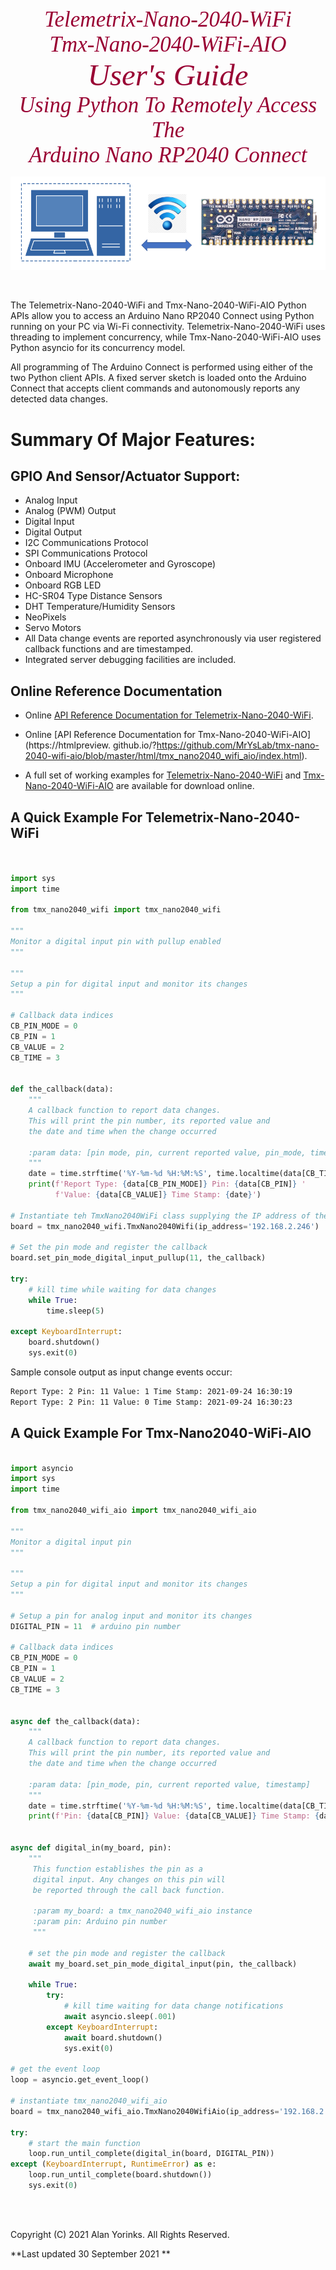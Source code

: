 
<div style="text-align:center;color:#990033; font-family:times, serif;font-size:2.5em"><i>Telemetrix-Nano-2040-WiFi</i></div>

<div style="text-align:center;color:#990033; font-family:times, serif;font-size:2.5em"><i>Tmx-Nano-2040-WiFi-AIO</i></div>

<div style="text-align:center;color:#990033; font-family:times, serif;font-size:3.5em"><i>User's Guide</i></div>


<div style="text-align:center;color:#990033; font-family:times, serif;font-size:2.5em"><i>Using Python To Remotely Access The</i></div>
<div style="text-align:center;color:#990033; font-family:times, serif;font-size:2.5em"><i>Arduino Nano RP2040 Connect</i></div>

![](./images/cover.png)


<br>

The Telemetrix-Nano-2040-WiFi and Tmx-Nano-2040-WiFi-AIO Python APIs allow you to 
access an Arduino Nano RP2040 Connect using Python running on your PC via Wi-Fi 
connectivity. 
Telemetrix-Nano-2040-WiFi uses threading to implement concurrency, while Tmx-Nano-2040-WiFi-AIO
uses Python asyncio for its concurrency model.

All programming of The Arduino Connect is performed using either of the 
two Python client APIs. A fixed server sketch is loaded onto the Arduino Connect 
that accepts client commands and autonomously reports any detected data changes.

# Summary Of Major Features:
## GPIO And Sensor/Actuator Support:
* Analog Input
* Analog (PWM) Output
* Digital Input
* Digital Output
* I2C Communications Protocol
* SPI Communications Protocol
* Onboard IMU (Accelerometer and Gyroscope)
* Onboard Microphone
* Onboard RGB LED
* HC-SR04 Type Distance Sensors
* DHT Temperature/Humidity Sensors
* NeoPixels
* Servo Motors
* All Data change events are reported asynchronously via user registered callback 
  functions and are timestamped. 
* Integrated server debugging facilities are included. 

## Online Reference Documentation
* Online [API Reference Documentation for Telemetrix-Nano-2040-WiFi](https://htmlpreview.github.io/?https://github.com/MrYsLab/telemetrix-nano-2040-wifi/blob/master/html/tmx_nano2040_wifi/index.html).

* Online [API Reference Documentation for Tmx-Nano-2040-WiFi-AIO](https://htmlpreview. github.io/?https://github.com/MrYsLab/tmx-nano-2040-wifi-aio/blob/master/html/tmx_nano2040_wifi_aio/index.html).

* A full set of working examples for [Telemetrix-Nano-2040-WiFi](https://github.com/MrYsLab/telemetrix-nano-2040-wifi/tree/master/examples) and [Tmx-Nano-2040-WiFi-AIO](https://github.com/MrYsLab/tmx-nano-2040-wifi-aio/tree/master/examples)
are available for download online. 

## A Quick Example For Telemetrix-Nano-2040-WiFi


```python


import sys
import time

from tmx_nano2040_wifi import tmx_nano2040_wifi

"""
Monitor a digital input pin with pullup enabled
"""

"""
Setup a pin for digital input and monitor its changes
"""

# Callback data indices
CB_PIN_MODE = 0
CB_PIN = 1
CB_VALUE = 2
CB_TIME = 3


def the_callback(data):
    """
    A callback function to report data changes.
    This will print the pin number, its reported value and
    the date and time when the change occurred

    :param data: [pin mode, pin, current reported value, pin_mode, timestamp]
    """
    date = time.strftime('%Y-%m-%d %H:%M:%S', time.localtime(data[CB_TIME]))
    print(f'Report Type: {data[CB_PIN_MODE]} Pin: {data[CB_PIN]} '
          f'Value: {data[CB_VALUE]} Time Stamp: {date}')

# Instantiate teh TmxNano2040WiFi class supplying the IP address of the Nano
board = tmx_nano2040_wifi.TmxNano2040Wifi(ip_address='192.168.2.246')

# Set the pin mode and register the callback
board.set_pin_mode_digital_input_pullup(11, the_callback)

try:
    # kill time while waiting for data changes
    while True:
        time.sleep(5)

except KeyboardInterrupt:
    board.shutdown()
    sys.exit(0)


```

Sample console output as input change events occur:

```bash
Report Type: 2 Pin: 11 Value: 1 Time Stamp: 2021-09-24 16:30:19
Report Type: 2 Pin: 11 Value: 0 Time Stamp: 2021-09-24 16:30:23
```

## A Quick Example For Tmx-Nano2040-WiFi-AIO

``` python

import asyncio
import sys
import time

from tmx_nano2040_wifi_aio import tmx_nano2040_wifi_aio

"""
Monitor a digital input pin
"""

"""
Setup a pin for digital input and monitor its changes
"""

# Setup a pin for analog input and monitor its changes
DIGITAL_PIN = 11  # arduino pin number

# Callback data indices
CB_PIN_MODE = 0
CB_PIN = 1
CB_VALUE = 2
CB_TIME = 3


async def the_callback(data):
    """
    A callback function to report data changes.
    This will print the pin number, its reported value and
    the date and time when the change occurred

    :param data: [pin_mode, pin, current reported value, timestamp]
    """
    date = time.strftime('%Y-%m-%d %H:%M:%S', time.localtime(data[CB_TIME]))
    print(f'Pin: {data[CB_PIN]} Value: {data[CB_VALUE]} Time Stamp: {date}')


async def digital_in(my_board, pin):
    """
     This function establishes the pin as a
     digital input. Any changes on this pin will
     be reported through the call back function.

     :param my_board: a tmx_nano2040_wifi_aio instance
     :param pin: Arduino pin number
     """

    # set the pin mode and register the callback
    await my_board.set_pin_mode_digital_input(pin, the_callback)

    while True:
        try:
            # kill time waiting for data change notifications
            await asyncio.sleep(.001)
        except KeyboardInterrupt:
            await board.shutdown()
            sys.exit(0)

# get the event loop
loop = asyncio.get_event_loop()

# instantiate tmx_nano2040_wifi_aio
board = tmx_nano2040_wifi_aio.TmxNano2040WifiAio(ip_address='192.168.2.246')

try:
    # start the main function
    loop.run_until_complete(digital_in(board, DIGITAL_PIN))
except (KeyboardInterrupt, RuntimeError) as e:
    loop.run_until_complete(board.shutdown())
    sys.exit(0)

```





<br>
<br>

Copyright (C) 2021 Alan Yorinks. All Rights Reserved.

**Last updated 30 September 2021 **

